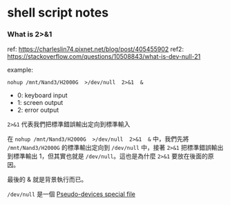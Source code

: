 # shell script notes


### What is 2>&1

ref: https://charleslin74.pixnet.net/blog/post/405455902
ref2: https://stackoverflow.com/questions/10508843/what-is-dev-null-21

example:

```
nohup /mnt/Nand3/H2000G  >/dev/null  2>&1  &
```

* 0: keyboard input
* 1: screen output
* 2: error output

`2>&1` 代表我們把標準錯誤輸出定向到標準輸入

在 `nohup /mnt/Nand3/H2000G  >/dev/null  2>&1  &` 中，我們先將 `/mnt/Nand3/H2000G` 的標準輸出定向到 `/dev/null` 中，接著 `2>&1` 把標準錯誤輸出到標準輸出 1，但其實也就是 `/dev/null`。這也是為什麼 `2>&1` 要放在後面的原因。

最後的 & 就是背景執行而已。

`/dev/null` 是一個 [Pseudo-devices special file](https://en.wikipedia.org/wiki/Device_file#Pseudo-devices)

